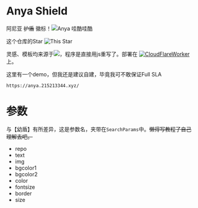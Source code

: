 # Anya Shield

阿尼亚 ~~护盾~~ 徽标！![Anya 哇酷哇酷](https://anya.215213344.xyz/?text=%E5%93%87%E9%85%B7%E5%93%87%E9%85%B7&img=https://i.imgur.com/MIbS0oV.jpg)

这个仓库的Star ![This Star](https://anya.215213344.xyz/?repo=ChenYFan/AnyaShield)

灵感、模板均来源于[![](https://unv-shield.librian.net/api/unv_shield?txt=幼盾)](https://github.com/RimoChan/unv-shield)，程序是直接用js重写了。部署在 [![CloudFlareWorker](https://anya.215213344.xyz/?bgcolor1=ffd800d9&bgcolor2=ffe1006b&color=fff&text=CloudFlareWorker&img=https://workers.cloudflare.com/resources/logo/logo.svg)](https://workers.cloudflare.com/) 上。

这里有一个demo，但我还是建议自建，毕竟我可不敢保证Full SLA

```url
https://anya.215213344.xyz/
```

# 参数

与【幼盾】有所差异，这是参数名，夹带在`SearchParams`中。~~懒得写教程了自己理解去吧。~~

- repo
- text
- img
- bgcolor1
- bgcolor2
- color
- fontsize
- border
- size